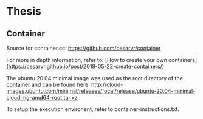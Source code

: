 # Thesis
## Container

Source for container.cc: https://github.com/cesarvr/container

For more in depth information, refer to: [How to create your own containers] (https://cesarvr.github.io/post/2018-05-22-create-containers/)

The ubuntu 20.04 minimal image was used as the root directory of the container and can be found here:
http://cloud-images.ubuntu.com/minimal/releases/focal/release/ubuntu-20.04-minimal-cloudimg-amd64-root.tar.xz

To setup the execution environent, refer to container-instructions.txt.
